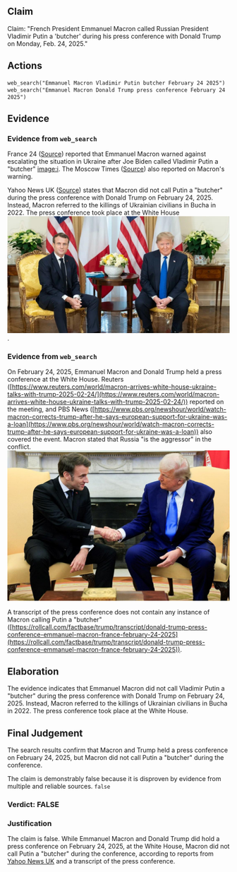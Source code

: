 ## Claim
Claim: "French President Emmanuel Macron called Russian President Vladimir Putin a 'butcher' during his press conference with Donald Trump on Monday, Feb. 24, 2025."

## Actions
```
web_search("Emmanuel Macron Vladimir Putin butcher February 24 2025")
web_search("Emmanuel Macron Donald Trump press conference February 24 2025")
```

## Evidence
### Evidence from `web_search`
France 24 ([Source](https://www.france24.com/en/live-news/20220327-macron-warns-against-escalation-after-biden-brands-putin-butcher)) reported that Emmanuel Macron warned against escalating the situation in Ukraine after Joe Biden called Vladimir Putin a "butcher" <image:i>. The Moscow Times ([Source](https://www.themoscowtimes.com/2022/03/27/macron-warns-against-escalation-after-biden-brands-putin-butcher-a77097)) also reported on Macron's warning.

Yahoo News UK ([Source](https://uk.news.yahoo.com/macron-didn-t-call-putin-113000978.html)) states that Macron did not call Putin a "butcher" during the press conference with Donald Trump on February 24, 2025. Instead, Macron referred to the killings of Ukrainian civilians in Bucha in 2022. The press conference took place at the White House ![image 1433](media/2025-08-06_19-35-1754508911-381476.jpg).


### Evidence from `web_search`
On February 24, 2025, Emmanuel Macron and Donald Trump held a press conference at the White House. Reuters ([https://www.reuters.com/world/macron-arrives-white-house-ukraine-talks-with-trump-2025-02-24/](https://www.reuters.com/world/macron-arrives-white-house-ukraine-talks-with-trump-2025-02-24/)) reported on the meeting, and PBS News ([https://www.pbs.org/newshour/world/watch-macron-corrects-trump-after-he-says-european-support-for-ukraine-was-a-loan](https://www.pbs.org/newshour/world/watch-macron-corrects-trump-after-he-says-european-support-for-ukraine-was-a-loan)) also covered the event. Macron stated that Russia "is the aggressor" in the conflict. ![image 1444](media/2025-08-06_19-42-1754509362-961709.jpg)

A transcript of the press conference does not contain any instance of Macron calling Putin a "butcher" ([https://rollcall.com/factbase/trump/transcript/donald-trump-press-conference-emmanuel-macron-france-february-24-2025](https://rollcall.com/factbase/trump/transcript/donald-trump-press-conference-emmanuel-macron-france-february-24-2025)).


## Elaboration
The evidence indicates that Emmanuel Macron did not call Vladimir Putin a "butcher" during the press conference with Donald Trump on February 24, 2025. Instead, Macron referred to the killings of Ukrainian civilians in Bucha in 2022. The press conference took place at the White House.


## Final Judgement
The search results confirm that Macron and Trump held a press conference on February 24, 2025, but Macron did not call Putin a "butcher" during the conference.

The claim is demonstrably false because it is disproven by evidence from multiple and reliable sources. `false`


### Verdict: FALSE

### Justification
The claim is false. While Emmanuel Macron and Donald Trump did hold a press conference on February 24, 2025, at the White House, Macron did not call Putin a "butcher" during the conference, according to reports from [Yahoo News UK](https://uk.news.yahoo.com/macron-didn-t-call-putin-113000978.html) and a transcript of the press conference.
